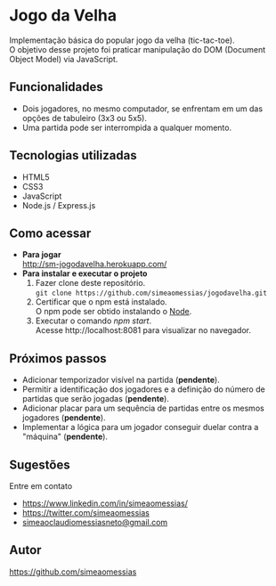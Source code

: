 # Jogo da Velha
Implementação básica do popular jogo da velha (tic-tac-toe). <br>
O objetivo desse projeto foi praticar manipulação do DOM (Document Object Model) via JavaScript.

## Funcionalidades
- Dois jogadores, no mesmo computador, se enfrentam em um das opções de tabuleiro (3x3 ou 5x5).
- Uma partida pode ser interrompida a qualquer momento.

## Tecnologias utilizadas
- HTML5
- CSS3
- JavaScript
- Node.js / Express.js

## Como acessar
- **Para jogar** <br>
  http://sm-jogodavelha.herokuapp.com/
- **Para instalar e executar o projeto** <br>
  1. Fazer clone deste repositório. <br>
     `git clone https://github.com/simeaomessias/jogodavelha.git`
  2. Certificar que o npm está instalado. <br>
     O npm pode ser obtido instalando o [Node](https://nodejs.org/en/).
  3. Executar o comando *npm start*. <br>
     Acesse http://localhost:8081 para visualizar no navegador.

## Próximos passos
- Adicionar temporizador visível na partida (**pendente**).
- Permitir a identificação dos jogadores e a definição do número de partidas que serão jogadas (**pendente**).
- Adicionar placar para um sequência de partidas entre os mesmos jogadores (**pendente**).
- Implementar a lógica para um jogador conseguir duelar contra a "máquina" (**pendente**).

## Sugestões
Entre em contato
- https://www.linkedin.com/in/simeaomessias/
- https://twitter.com/simeaomessias
- simeaoclaudiomessiasneto@gmail.com

## Autor
https://github.com/simeaomessias

